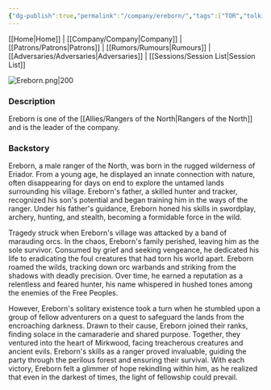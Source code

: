 ```yaml
---
{"dg-publish":true,"permalink":"/company/ereborn/","tags":["TOR","tolkien","lord-of-the-rings"]}
---
```


[[Home\|Home]] | [[Company/Company\|Company]] | [[Patrons/Patrons\|Patrons]] | [[Rumors/Rumours\|Rumours]] | [[Adversaries/Adversaries\|Adversaries]] | [[Sessions/Session List\|Session List]]

![Ereborn.png|200](/img/user/zz_assetts/Ereborn.png)

### Description
Ereborn is one of the [[Allies/Rangers of the North\|Rangers of the North]] and is the leader of the company.

### Backstory
Ereborn, a male ranger of the North, was born in the rugged wilderness of Eriador. From a young age, he displayed an innate connection with nature, often disappearing for days on end to explore the untamed lands surrounding his village. Ereborn's father, a skilled hunter and tracker, recognized his son's potential and began training him in the ways of the ranger. Under his father's guidance, Ereborn honed his skills in swordplay, archery, hunting, and stealth, becoming a formidable force in the wild.

Tragedy struck when Ereborn's village was attacked by a band of marauding orcs. In the chaos, Ereborn's family perished, leaving him as the sole survivor. Consumed by grief and seeking vengeance, he dedicated his life to eradicating the foul creatures that had torn his world apart. Ereborn roamed the wilds, tracking down orc warbands and striking from the shadows with deadly precision. Over time, he earned a reputation as a relentless and feared hunter, his name whispered in hushed tones among the enemies of the Free Peoples.

However, Ereborn's solitary existence took a turn when he stumbled upon a group of fellow adventurers on a quest to safeguard the lands from the encroaching darkness. Drawn to their cause, Ereborn joined their ranks, finding solace in the camaraderie and shared purpose. Together, they ventured into the heart of Mirkwood, facing treacherous creatures and ancient evils. Ereborn's skills as a ranger proved invaluable, guiding the party through the perilous forest and ensuring their survival. With each victory, Ereborn felt a glimmer of hope rekindling within him, as he realized that even in the darkest of times, the light of fellowship could prevail.

